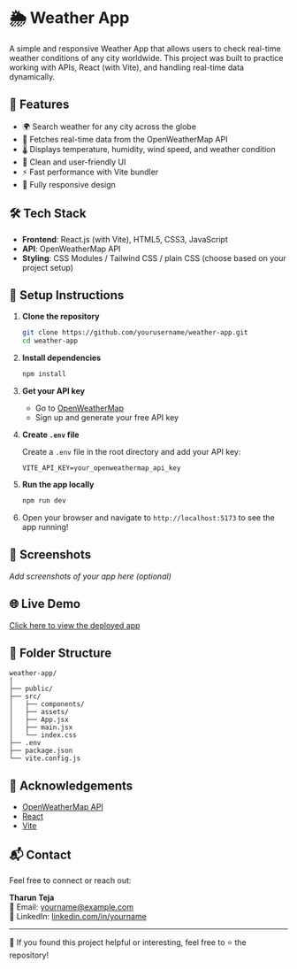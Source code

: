 # 🌦️ Weather App

A simple and responsive Weather App that allows users to check real-time weather conditions of any city worldwide. This project was built to practice working with APIs, React (with Vite), and handling real-time data dynamically.

## 🚀 Features

- 🌍 Search weather for any city across the globe  
- 📡 Fetches real-time data from the OpenWeatherMap API  
- 🌡️ Displays temperature, humidity, wind speed, and weather condition  
- 🎨 Clean and user-friendly UI  
- ⚡ Fast performance with Vite bundler  
- 📱 Fully responsive design  

## 🛠️ Tech Stack

- **Frontend**: React.js (with Vite), HTML5, CSS3, JavaScript  
- **API**: OpenWeatherMap API  
- **Styling**: CSS Modules / Tailwind CSS / plain CSS (choose based on your project setup)

## 🔧 Setup Instructions

1. **Clone the repository**

   ```bash
   git clone https://github.com/yourusername/weather-app.git
   cd weather-app
   ```

2. **Install dependencies**

   ```bash
   npm install
   ```

3. **Get your API key**

   - Go to [OpenWeatherMap](https://openweathermap.org/api)
   - Sign up and generate your free API key

4. **Create `.env` file**

   Create a `.env` file in the root directory and add your API key:

   ```
   VITE_API_KEY=your_openweathermap_api_key
   ```

5. **Run the app locally**

   ```bash
   npm run dev
   ```

6. Open your browser and navigate to `http://localhost:5173` to see the app running!

## 📸 Screenshots

_Add screenshots of your app here (optional)_

## 🌐 Live Demo

[Click here to view the deployed app](https://weather-q382rc01h-tharuns-projects-dec1b05d.vercel.app)

## 📁 Folder Structure

```
weather-app/
│
├── public/
├── src/
│   ├── components/
│   ├── assets/
│   ├── App.jsx
│   ├── main.jsx
│   └── index.css
├── .env
├── package.json
└── vite.config.js
```

## 🙌 Acknowledgements

- [OpenWeatherMap API](https://openweathermap.org/)
- [React](https://reactjs.org/)
- [Vite](https://vitejs.dev/)

## 📬 Contact

Feel free to connect or reach out:

**Tharun Teja**  
📧 Email: yourname@example.com  
💼 LinkedIn: [linkedin.com/in/yourname](https://linkedin.com/in/yourname)

---

🌟 If you found this project helpful or interesting, feel free to ⭐ the repository!
